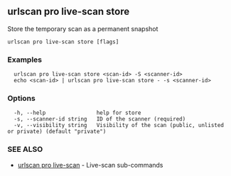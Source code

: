 ## urlscan pro live-scan store

Store the temporary scan as a permanent snapshot

```
urlscan pro live-scan store [flags]
```

### Examples

```
  urlscan pro live-scan store <scan-id> -S <scanner-id>
  echo <scan-id> | urlscan pro live-scan store - -s <scanner-id>
```

### Options

```
  -h, --help                help for store
  -s, --scanner-id string   ID of the scanner (required)
  -v, --visibility string   Visibility of the scan (public, unlisted or private) (default "private")
```

### SEE ALSO

* [urlscan pro live-scan](urlscan_pro_live-scan.md)	 - Live-scan sub-commands

